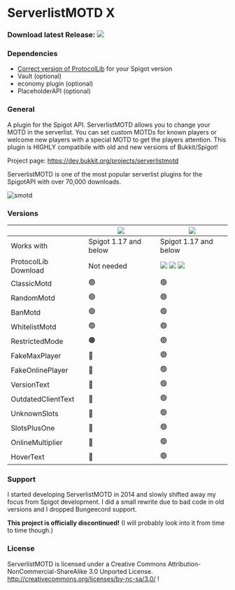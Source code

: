 # ServerlistMOTD X

### Download latest Release: [![](https://img.shields.io/github/downloads/strumswell/ServerlistMOTD-X/X-2020-09-05/total)](https://github.com/strumswell/ServerlistMOTD-X/releases/download/X-2020-09-05/ServerlistMOTD.jar)

### Dependencies
- [Correct version of ProtocolLib](#versions) for your Spigot version [](#head1234)
- Vault (optional)
- economy plugin (optional)
- PlaceholderAPI (optional)

### General 

A plugin for the Spigot API. ServerlistMOTD allows you to change your MOTD in the serverlist. You can set custom MOTDs for known players or welcome new players with a special MOTD to get the players attention. This plugin is HIGHLY compatibile with old and new versions of Bukkit/Spigot!

Project page: https://dev.bukkit.org/projects/serverlistmotd

ServerlistMOTD is one of the most popular serverlist plugins for the SpigotAPI with over 70,000 downloads.

![smotd](https://i.imgur.com/z3uzpYZ.png)

### Versions

|             | [![](https://img.shields.io/github/downloads/strumswell/ServerlistMOTD-X/LITE-X-2021-06-13/total)](https://github.com/strumswell/ServerlistMOTD-X/releases/download/LITE-X-2021-06-13/ServerlistMOTD.jar) | [![](https://img.shields.io/github/downloads/strumswell/ServerlistMOTD-X/X-2020-09-05/total)](https://github.com/strumswell/ServerlistMOTD-X/releases/download/X-2020-09-05/ServerlistMOTD.jar) |
|--------------------|-------------------|--------------|
| Works with        |   Spigot 1.17 and below     | Spigot 1.17 and below |
| ProtocolLib Download      |   Not needed     | [![](https://img.shields.io/badge/For-1.17-red)](https://ci.dmulloy2.net/job/ProtocolLib/lastSuccessfulBuild/) [![](https://img.shields.io/badge/For-1.8%20--%201.16-orange)](https://github.com/dmulloy2/ProtocolLib/releases/tag/4.6.0) [![](https://img.shields.io/badge/For-until%201.7-yellow)](https://github.com/dmulloy2/ProtocolLib/releases/tag/3.7.0) |
| ClassicMotd        |   🟢                | 🟢             |
| RandomMotd         |  🟢                 |   🟢           |
| BanMotd            |  🟢                 |   🟢           |
| WhitelistMotd      |   🟢                | 🟢             |
| RestrictedMode     |  🟠                 |   🟢           |
| FakeMaxPlayer      |   🔴                |   🟢           |
| FakeOnlinePlayer   |  🔴                 | 🟢             |
| VersionText        |  🔴                 |   🟢           |
| OutdatedClientText | 🔴                  | 🟢             |
| UnknownSlots       |  🔴                 |   🟢           |
| SlotsPlusOne       |   🔴                |   🟢           |
| OnlineMultiplier   |   🔴                |   🟢           |
| HoverText          |  🔴                 |   🟢           |

### Support

I started developing ServerlistMOTD in 2014 and slowly shifted away my focus from Spigot development. I did a small rewrite due to bad code in old versions and I dropped Bungeecord support. 

**This project is officially discontinued!** (I will probably look into it from time to time though.)

### License 

ServerlistMOTD is licensed under a Creative Commons Attribution-NonCommercial-ShareAlike 3.0 Unported License.
http://creativecommons.org/licenses/by-nc-sa/3.0/
!
